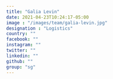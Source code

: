 ```yaml
---
title: "Galia Levin"
date: 2021-04-23T10:24:17-05:00
image : "/images/team/galia-levin.jpg"
designation : "Logistics"
country: ""
facebook: ""
instagram: ""
twitter: ""
linkedin: ""
github: ""
group: "sg"
---
```


